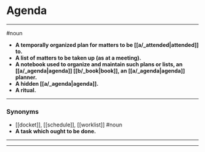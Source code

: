 # Agenda
---
#noun
- **A temporally organized plan for matters to be [[a/_attended|attended]] to.**
- **A list of matters to be taken up (as at a meeting).**
- **A notebook used to organize and maintain such plans or lists, an [[a/_agenda|agenda]] [[b/_book|book]], an [[a/_agenda|agenda]] planner.**
- **A hidden [[a/_agenda|agenda]].**
- **A ritual.**
---
### Synonyms
- [[docket]], [[schedule]], [[worklist]]
#noun
- **A task which ought to be done.**
---
---
